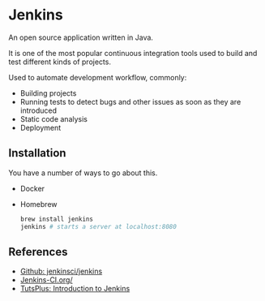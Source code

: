 # Jenkins

An open source application written in Java.

It is one of the most popular continuous integration tools used to build and test different kinds of projects.

Used to automate development workflow, commonly:

-   Building projects
-   Running tests to detect bugs and other issues as soon as they are introduced
-   Static code analysis
-   Deployment

## Installation

You have a number of ways to go about this.

-   Docker

-   Homebrew

    ```sh
    brew install jenkins
    jenkins # starts a server at localhost:8080
    ```

## References

-   [Github: jenkinsci/jenkins](https://github.com/jenkinsci/jenkins)
-   [Jenkins-CI.org/](https://jenkins-ci.org)
-   [TutsPlus: Introduction to Jenkins](http://code.tutsplus.com/tutorials/introduction-to-jenkins-an-open-source-continuous-integration-server--cms-23879)
